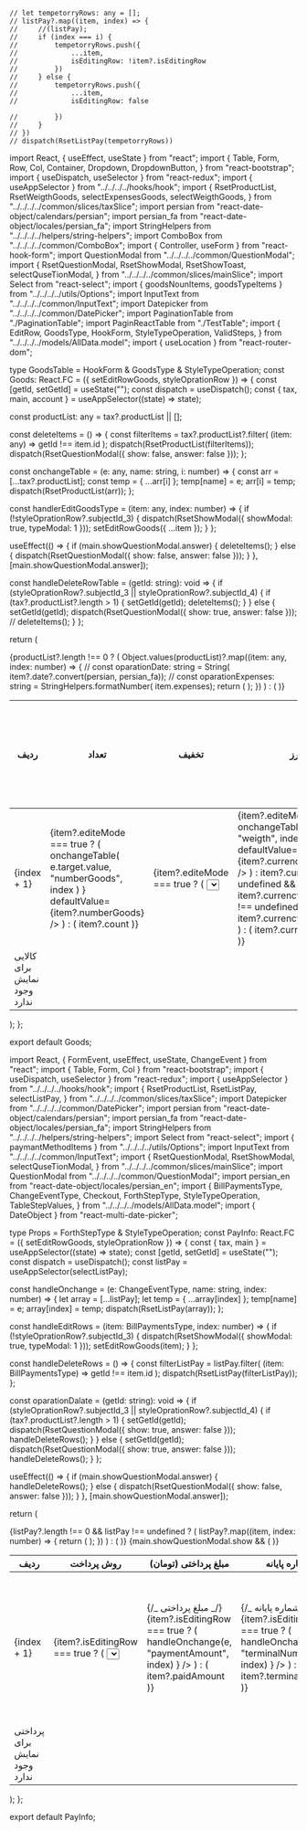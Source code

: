 <!--  edit rows -->

    // let tempetorryRows: any = [];
    // listPay?.map((item, index) => {
    //     //(listPay);
    //     if (index === i) {
    //         tempetorryRows.push({
    //             ...item,
    //             isEditingRow: !item?.isEditingRow
    //         })
    //     } else {
    //         tempetorryRows.push({
    //             ...item,
    //             isEditingRow: false

    //         })
    //     }
    // })
    // dispatch(RsetListPay(tempetorryRows))

<!-- goods clear by bug -->

import React, { useEffect, useState } from "react";
import {
Table,
Form,
Row,
Col,
Container,
Dropdown,
DropdownButton,
} from "react-bootstrap";
import { useDispatch, useSelector } from "react-redux";
import { useAppSelector } from "../../../../hooks/hook";
import {
RsetProductList,
RsetWeigthGoods,
selectExpensesGoods,
selectWeigthGoods,
} from "../../../../common/slices/taxSlice";
import persian from "react-date-object/calendars/persian";
import persian_fa from "react-date-object/locales/persian_fa";
import StringHelpers from "../../../../helpers/string-helpers";
import ComboBox from "../../../../common/ComboBox";
import { Controller, useForm } from "react-hook-form";
import QuestionModal from "../../../../common/QuestionModal";
import {
RsetQuestionModal,
RsetShowModal,
RsetShowToast,
selectQuseTionModal,
} from "../../../../common/slices/mainSlice";
import Select from "react-select";
import { goodsNounItems, goodsTypeItems } from "../../../../utils/Options";
import InputText from "../../../../common/InputText";
import Datepicker from "../../../../common/DatePicker";
import PaginationTable from "./PaginationTable";
import PaginReactTable from "./TestTable";
import {
EditRow,
GoodsType,
HookForm,
StyleTypeOperation,
ValidSteps,
} from "../../../../models/AllData.model";
import { useLocation } from "react-router-dom";

type GoodsTable = HookForm & GoodsType & StyleTypeOperation;
const Goods: React.FC<GoodsTable> = ({ setEditRowGoods, styleOprationRow }) => {
const [getId, setGetId] = useState<string>("");
const dispatch = useDispatch();
const { tax, main, account } = useAppSelector((state) => state);

const productList: any = tax?.productList || [];

const deleteItems = () => {
const filterItems = tax?.productList?.filter(
(item: any) => getId !== item.id
);
dispatch(RsetProductList(filterItems));
dispatch(RsetQuestionModal({ show: false, answer: false }));
};

const onchangeTable = (e: any, name: string, i: number) => {
const arr = [...tax?.productList];
const temp = { ...arr[i] };
temp[name] = e;
arr[i] = temp;
dispatch(RsetProductList(arr));
};

const handlerEditGoodsType = (item: any, index: number) => {
if (!styleOprationRow?.subjectId_3) {
dispatch(RsetShowModal({ showModal: true, typeModal: 1 }));
setEditRowGoods({ ...item });
}
};

useEffect(() => {
if (main.showQuestionModal.answer) {
deleteItems();
} else {
dispatch(RsetQuestionModal({ show: false, answer: false }));
}
}, [main.showQuestionModal.answer]);

const handleDeleteRowTable = (getId: string): void => {
if (styleOprationRow?.subjectId_3 || styleOprationRow?.subjectId_4) {
if (tax?.productList?.length > 1) {
setGetId(getId);
deleteItems();
}
} else {
setGetId(getId);
dispatch(RsetQuestionModal({ show: true, answer: false }));
// deleteItems();
}
};

return (
<Container className="">

<Col xl="12">
<Table
          responsive
          striped
          bordered
          hover
          size="sm"
          className=" mt-4 bg-danger"
        >
<thead className="">
<tr>
<th className="minWidth50 headColorTable minWidth100 select text-center text-white fw-normal">
ردیف
</th>
<th className="minWidth150 headColorTable minWidth100 select text-center text-white fw-normal width15">
تعداد
</th>
<th className="minWidth150 headColorTable minWidth100 select text-center text-white fw-normal width10">
تخفیف
</th>
<th className="minWidth150 headColorTable minWidth100 select text-center text-white fw-normal">
نوع ارز
</th>
<th className="minWidth150 headColorTable minWidth100 select text-center text-white fw-normal width15">
مبلغ واحد
</th>
<th className="minWidth150 headColorTable minWidth100 select text-center text-white fw-normal width15">
مبلغ کل
</th>
<th className="minWidth150 headColorTable minWidth100 select my-2 text-center text-white fw-normal">
عملیات
{/_ {
deleteFastRow === true ?
(
<i
className=" rounded-pill text-danger font20 cursorPointer align-items-center me-2 bi bi-shield-fill-x"
onClick={() => {
setDeleteFastRow(false)
}}
/>
) : (<i
className=" text-white font20 cursorPointer align-items-center me-2 bi bi-shield-fill-x"
onClick={() => {
dispatch(RsetShowToast({ show: true, title: "!حذف سریع ردیف های جدول", bg: "warning" }))
setDeleteFastRow(true)
}}
/>)
} _/}
</th>
</tr>
</thead>
<tbody style={{ verticalAlign: "center" }} className="text-center">
{productList?.length !== 0 ? (
Object.values(productList)?.map((item: any, index: number) => {
// const oparationDate: string = String( item?.date?.convert(persian, persian_fa));
// const oparationExpenses: string = StringHelpers.formatNumber( item.expenses);
return (
<tr key={item.id}>
<td className="fitTable">{index + 1}</td>
<td className="fitTable">
<div className="">
{item?.editeMode === true ? (
<InputText
className="text-center"
type="number"
length_num={16}
onChange={(e) =>
onchangeTable(
e.target.value,
"numberGoods",
index
)
}
defaultValue={item?.numberGoods}
/>
) : (
item?.count
)}
</div>
</td>
<td className="fitTable">
{item?.editeMode === true ? (
<Select
className="select"
placeholder=""
loadingMessage={() => "درحال بارگذاری"}
noOptionsMessage={() => "موجود نیست"}
getOptionLabel={(option) => option.name}
getOptionValue={(option) => option.id}
defaultValue={item?.discount}
options={goodsNounItems}
menuPortalTarget={document.body}
styles={{
                            menuPortal: (base) => ({ ...base, zIndex: 9999 }),
                          }}
onChange={(e) => onchangeTable(e, "Discount", index)}
/>
) : (
StringHelpers.formatNumber(item?.discount)
)}
</td>
<td className="fitTable">
{item?.editeMode === true ? (
<InputText
type="number"
className="text-center"
length_num={16}
onChange={(e) =>
onchangeTable(e.target.value, "weigth", index)
}
defaultValue={item?.currencyTypeGoods}
/>
) : item?.currencyCode !== undefined &&
item?.currencyCode?.nameFa !== undefined ? (
item?.currencyCode?.nameFa
) : (
item?.currencyCode?.title
)}
</td>
<td className="fitTable">
{item?.editeMode === true ? (
<Select
getOptionLabel={(option) => option.name}
getOptionValue={(option) => option.id}
defaultValue={item?.currencyTypeGoods}
className="select"
// options={currencyGoodsItems}
menuPortalTarget={document.body}
styles={{
                            menuPortal: (base) => ({ ...base, zIndex: 9999 }),
                          }}
loadingMessage={() => "درحال بارگذاری"}
noOptionsMessage={() => "موجود نیست"}
onChange={(e: any) =>
onchangeTable(e, "currencyTypeGoods", index)
}
/>
) : (
StringHelpers.formatNumber(item?.unitPrice)
)}
</td>
<td className="fitTable">
{item?.editeMode === true ? (
<Select
className="select"
placeholder=""
loadingMessage={() => "درحال بارگذاری"}
noOptionsMessage={() => "موجود نیست"}
getOptionLabel={(option) => option.name}
getOptionValue={(option) => option.id}
defaultValue={item?.totalItemsPrice}
options={goodsTypeItems}
menuPortalTarget={document.body}
styles={{
                            menuPortal: (base) => ({ ...base, zIndex: 9999 }),
                          }}
onChange={(e) =>
onchangeTable(e, "totalItemsPrice", index)
}
/>
) : (
StringHelpers.formatNumber(item?.totalItemsPrice)
)}
</td>
<td className="fitTable">
<div className="my-1">
<i
className={`
                          ${
                            !styleOprationRow?.subjectId_3
                              ? "textPrimary"
                              : "text-white"
                          }
                          border font20 fw-bold cursorPointer align-items-center ms-2 px-2 pt-1 bi bi-pencil-square  rounded-pill`}
onClick={() => handlerEditGoodsType(item, index)}
/>
<i
className={` ${
                            (!styleOprationRow?.subjectId_3 &&
                              !styleOprationRow?.subjectId_4) ||
                            tax?.productList?.length > 1
                              ? "textPrimary"
                              : "text-white"
                          } border font20 fw-bold cursorPointer align-items-center px-2 pt-1 rounded-pill bi bi-trash`}
onClick={() => {
handleDeleteRowTable(item.id);
}}
/>
</div>
</td>
</tr>
);
})
) : (
<tr>
<td className="fitTable" colSpan={9}>
<div className="">
<span className="text-secondary p-2">
کالایی برای نمایش وجود ندارد
<i className="font20 textPrimary me-2 bi bi-exclamation-triangle-fill" />
</span>
</div>
</td>
</tr>
)}
</tbody>
</Table>
</Col>
<QuestionModal title="آیا از حذف آن اطمینان دارید؟" />
</Container>
);
};

export default Goods;

<!-- pay table clean by bugs -->

import React, { FormEvent, useEffect, useState, ChangeEvent } from "react";
import { Table, Form, Col } from "react-bootstrap";
import { useDispatch, useSelector } from "react-redux";
import { useAppSelector } from "../../../../hooks/hook";
import {
RsetProductList,
RsetListPay,
selectListPay,
} from "../../../../common/slices/taxSlice";
import Datepicker from "../../../../common/DatePicker";
import persian from "react-date-object/calendars/persian";
import persian_fa from "react-date-object/locales/persian_fa";
import StringHelpers from "../../../../helpers/string-helpers";
import Select from "react-select";
import { paymantMethodItems } from "../../../../utils/Options";
import InputText from "../../../../common/InputText";
import {
RsetQuestionModal,
RsetShowModal,
selectQuseTionModal,
} from "../../../../common/slices/mainSlice";
import QuestionModal from "../../../../common/QuestionModal";
import persian_en from "react-date-object/locales/persian_en";
import {
BillPaymentsType,
ChangeEventType,
Checkout,
ForthStepType,
StyleTypeOperation,
TableStepValues,
} from "../../../../models/AllData.model";
import { DateObject } from "react-multi-date-picker";

type Props = ForthStepType & StyleTypeOperation;
const PayInfo: React.FC<Props> = ({ setEditRowGoods, styleOprationRow }) => {
const { tax, main } = useAppSelector((state) => state);
const [getId, setGetId] = useState<string>("");
const dispatch = useDispatch();
const listPay = useAppSelector(selectListPay);

const handleOnchange = (e: ChangeEventType, name: string, index: number) => {
let array = [...listPay];
let temp = { ...array[index] };
temp[name] = e;
array[index] = temp;
dispatch(RsetListPay(array));
};

const handleEditRows = (item: BillPaymentsType, index: number) => {
if (!styleOprationRow?.subjectId_3) {
dispatch(RsetShowModal({ showModal: true, typeModal: 1 }));
setEditRowGoods(item);
}
};

const handleDeleteRows = () => {
const filterListPay = listPay.filter(
(item: BillPaymentsType) => getId !== item.id
);
dispatch(RsetListPay(filterListPay));
};

const oparationDalate = (getId: string): void => {
if (styleOprationRow?.subjectId_3 || styleOprationRow?.subjectId_4) {
if (tax?.productList?.length > 1) {
setGetId(getId);
dispatch(RsetQuestionModal({ show: true, answer: false }));
handleDeleteRows();
}
} else {
setGetId(getId);
dispatch(RsetQuestionModal({ show: true, answer: false }));
handleDeleteRows();
}
};

useEffect(() => {
if (main.showQuestionModal.answer) {
handleDeleteRows();
} else {
dispatch(RsetQuestionModal({ show: false, answer: false }));
}
}, [main.showQuestionModal.answer]);

return (

<Table striped bordered hover responsive size="sm" className="mt-4">
<thead>
<tr>
<th className="minWidth50 headColorTable text-center text-white fw-normal">
ردیف
</th>
<th className="minWidth150 headColorTable text-center text-white fw-normal">
روش پرداخت
</th>
<th className="minWidth150 headColorTable text-center text-white fw-normal">
مبلغ پرداختی (تومان)
</th>
<th className="minWidth150 headColorTable text-center text-white fw-normal">
شماره پایانه
</th>
<th className="minWidth150 headColorTable text-center text-white fw-normal">
تاریخ پرداخت
</th>
<th className="minWidth150 headColorTable text-center text-white fw-normal">
عملیات
</th>
</tr>
</thead>
<tbody style={{ verticalAlign: "center" }} className="text-center">
{listPay?.length !== 0 && listPay !== undefined ? (
listPay?.map((item, index: number) => {
return (
<tr key={item.id}>
<td>{index + 1}</td>
<td className="fitTable">
<div className="">
{item?.isEditingRow === true ? (
<Select
className=""
placeholder=""
loadingMessage={() => "درحال بارگذاری"}
noOptionsMessage={() => "موجود نیست"}
getOptionLabel={(option) => option.name}
getOptionValue={(option) => option.id}
defaultValue={item?.paymantMethod}
options={paymantMethodItems}
menuPortalTarget={document.body}
styles={{
                          menuPortal: (base) => ({ ...base, zIndex: 9999 }),
                        }}
onChange={(e) =>
handleOnchange(e, "paymantMethod", index)
}
/>
) : (
item?.paymentType?.title
)}
</div>
</td>
<td className="fitTable">
{/_ مبلغ پرداختی _/}
<div>
{item?.isEditingRow === true ? (
<InputText
length_num={16}
type="number"
defaultValue={item?.paymentAmount}
onChange={(e: ChangeEventType) =>
handleOnchange(e, "paymentAmount", index)
}
/>
) : (
item?.paidAmount
)}
</div>
</td>
<td className="fitTable">
{/_ شماره پایانه _/}
{item?.isEditingRow === true ? (
<InputText
length_num={8}
type="number"
defaultValue={item?.terminalNumber}
onChange={(e: ChangeEventType) =>
handleOnchange(e, "terminalNumber", index)
}
/>
) : (
item?.terminalNumber
)}
</td>
<td className="fitTable">
{/_ تاریخ پرداخت _/}
{item?.isEditingRow === true ? (
<Datepicker
persianType="per"
name="paymentDate"
value={
typeof item?.paymentDate === "object"
? item?.paymentDate
?.convert(persian, persian_fa)
?.format("YYYY/MM/DD")
: item?.paymentDate
}
maxDate={new Date()}
onChange={(e: any) =>
handleOnchange(e, "paymentDate", index)
}
/>
) : typeof item?.paymentDate === "object" ? (
item?.paymentDate
?.convert(persian, persian_fa)
?.format("YYYY/MM/DD")
) : (
item?.paymentDate
)}
</td>
<td className="">
<div className="justify-content-center d-flex">
<i
className={`
                      ${
                        !styleOprationRow?.subjectId_3
                          ? "textPrimary"
                          : "text-white"
                      }
                      border font20 fw-bold cursorPointer align-items-center ms-2 px-2 pt-1 bi bi-pencil-square  rounded-pill`}
onClick={() => handleEditRows(item, index)}
/>
<i
className={` ${
                        (!styleOprationRow?.subjectId_3 &&
                          !styleOprationRow?.subjectId_4) ||
                        tax?.productList?.length > 1
                          ? " textPrimary"
                          : "text-white"
                      } border font20 fw-bold cursorPointer align-items-center px-2 pt-1 rounded-pill bi bi-trash`}
onClick={() => oparationDalate(item.id)}
/>
</div>
</td>
</tr>
);
})
) : (
<tr>
<td colSpan={7}>
<div className="">
<span className="text-secondary p-2">
پرداختی برای نمایش وجود ندارد
<i className="font20 textPrimary me-2 bi bi-exclamation-triangle-fill" />
</span>
</div>
</td>
</tr>
)}
</tbody>
{main.showQuestionModal.show && (
<QuestionModal title="آیا از حذف آن اطمینان دارید؟" />
)}
</Table>
);
};

export default PayInfo;
